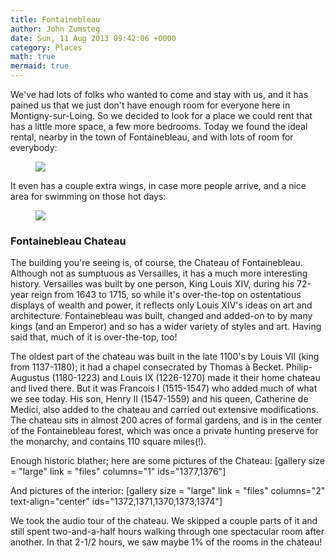 ```yaml
---
title: Fontainebleau
author: John Zumsteg
date: Sun, 11 Aug 2013 09:42:06 +0000
category: Places
math: true
mermaid: true
---
```

We've had lots of folks who wanted to come and stay with us, and it has pained us that we just don't have enough room for everyone here in Montigny-sur-Loing. So we decided to look for a place we could rent that has a little more space, a few more bedrooms. Today we found the ideal rental, nearby in the town of Fontainebleau, and with lots of room for everybody:
<figure>
	<img src="{{site.url}}/assets/images/2013/08/DSC03753.jpg"/>
	<figcaption></figcaption>
</figure>


It even has a couple extra wings, in case more people arrive, and a nice area for swimming on those hot days:
<figure>
	<img src="{{site.url}}/assets/images/2013/08/DSC03763.jpg"/>
	<figcaption></figcaption>
</figure>



<h3>Fontainebleau Chateau</h3>
The building you're seeing is, of course, the Chateau of Fontainebleau. Although not as sumptuous as Versailles, it has a much more interesting history. Versailles was built by one person, King Louis XIV, during his 72-year reign from 1643 to 1715, so while it's over-the-top on ostentatious displays of wealth and power, it reflects only Louis XIV's ideas on art and architecture. Fontainebleau was built, changed and added-on to by many kings (and an Emperor) and so has a wider variety of styles and art. Having said that, much of it is over-the-top, too!

The oldest part of the chateau was built in the late 1100's by Louis VII (king from 1137-1180); it had a chapel consecrated by Thomas à Becket. Philip-Augustus (1180-1223) and Louis IX (1226-1270) made it their home chateau and lived there. But it was Francois I (1515-1547) who added much of what we see today. His son, Henry II (1547-1559) and his queen, Catherine de Medici, also added to the chateau and carried out extensive modifications. The chateau sits in almost 200 acres of formal gardens, and is in the center of the Fontainebleau forest, which was once a private hunting preserve for the monarchy, and contains 110 square miles(!).

Enough historic blather; here are some pictures of the Chateau:
[gallery size = "large" link = "files" columns="1" ids="1377,1376"]

And pictures of the interior:
[gallery size = "large" link = "files" columns="2" text-align="center" ids="1372,1371,1370,1373,1374"]

We took the audio tour of the chateau. We skipped a couple parts of it and still spent two-and-a-half hours walking through one spectacular room after another. In that 2-1/2 hours, we saw maybe 1% of the rooms in the chateau!

